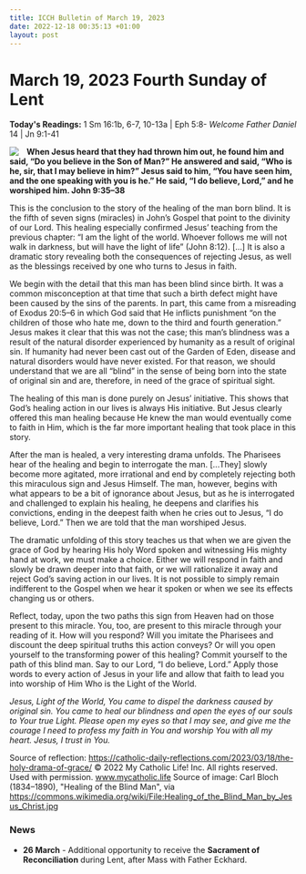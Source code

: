 ```yaml
---
title: ICCH Bulletin of March 19, 2023
date: 2022-12-18 00:35:13 +01:00
layout: post
---
```


# March 19, 2023 Fourth Sunday of Lent
<span style="float: right"><em>Welcome Father Daniel</em></span>
**Today's Readings:** 1 Sm 16:1b, 6-7, 10-13a | Eph 5:8-14 | Jn 9:1-41


<img style="float: left; margin-right: 1em;" src="https://upload.wikimedia.org/wikipedia/commons/thumb/2/25/Healing_of_the_Blind_Man_by_Jesus_Christ.jpg/520px-Healing_of_the_Blind_Man_by_Jesus_Christ.jpg?20130509212559">

**When Jesus heard that they had thrown him out, he found him and said, “Do you believe in the Son of Man?” He answered and said, “Who is he, sir, that I may believe in him?” Jesus said to him, “You have seen him, and the one speaking with you is he.” He said, “I do believe, Lord,” and he worshiped him. John 9:35–38**

This is the conclusion to the story of the healing of the man born blind. It is the fifth of seven signs (miracles) in John’s Gospel that point to the divinity of our Lord. This healing especially confirmed Jesus’ teaching from the previous chapter: “I am the light of the world. Whoever follows me will not walk in darkness, but will have the light of life” (John 8:12). [...] It is also a dramatic story revealing both the consequences of rejecting Jesus, as well as the blessings received by one who turns to Jesus in faith.

We begin with the detail that this man has been blind since birth. It was a common misconception at that time that such a birth defect might have been caused by the sins of the parents. In part, this came from a misreading of Exodus 20:5–6 in which God said that He inflicts punishment “on the children of those who hate me, down to the third and fourth generation.” Jesus makes it clear that this was not the case; this man’s blindness was a result of the natural disorder experienced by humanity as a result of original sin. If humanity had never been cast out of the Garden of Eden, disease and natural disorders would have never existed. For that reason, we should understand that we are all “blind” in the sense of being born into the state of original sin and are, therefore, in need of the grace of spiritual sight.

The healing of this man is done purely on Jesus’ initiative. This shows that God’s healing action in our lives is always His initiative. But Jesus clearly offered this man healing because He knew the man would eventually come to faith in Him, which is the far more important healing that took place in this story.

After the man is healed, a very interesting drama unfolds. The Pharisees hear of the healing and begin to interrogate the man. [...They] slowly become more agitated, more irrational and end by completely rejecting both this miraculous sign and Jesus Himself. The man, however, begins with what appears to be a bit of ignorance about Jesus, but as he is interrogated and challenged to explain his healing, he deepens and clarifies his convictions, ending in the deepest faith when he cries out to Jesus, “I do believe, Lord.” Then we are told that the man worshiped Jesus.

The dramatic unfolding of this story teaches us that when we are given the grace of God by hearing His holy Word spoken and witnessing His mighty hand at work, we must make a choice. Either we will respond in faith and slowly be drawn deeper into that faith, or we will rationalize it away and reject God’s saving action in our lives. It is not possible to simply remain indifferent to the Gospel when we hear it spoken or when we see its effects changing us or others.

Reflect, today, upon the two paths this sign from Heaven had on those present to this miracle. You, too, are present to this miracle through your reading of it. How will you respond? Will you imitate the Pharisees and discount the deep spiritual truths this action conveys? Or will you open yourself to the transforming power of this healing? Commit yourself to the path of this blind man. Say to our Lord, “I do believe, Lord.” Apply those words to every action of Jesus in your life and allow that faith to lead you into worship of Him Who is the Light of the World.

*Jesus, Light of the World, You came to dispel the darkness caused by original sin. You came to heal our blindness and open the eyes of our souls to Your true Light. Please open my eyes so that I may see, and give me the courage I need to profess my faith in You and worship You with all my heart. Jesus, I trust in You.*

Source of reflection: https://catholic-daily-reflections.com/2023/03/18/the-holy-drama-of-grace/ © 2022 My Catholic Life! Inc. All rights reserved. Used with permission. www.mycatholic.life
Source of image: Carl Bloch (1834–1890), "Healing of the Blind Man", via https://commons.wikimedia.org/wiki/File:Healing_of_the_Blind_Man_by_Jesus_Christ.jpg


### News 

* **26 March** - Additional opportunity to receive the **Sacrament of Reconciliation** during Lent, after Mass with Father Eckhard.
